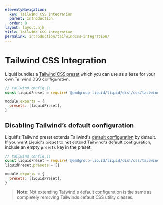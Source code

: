 ```yaml
---
eleventyNavigation:
  key: Tailwind CSS integration
  parent: Introduction
  order: 8
layout: layout.njk
title: Tailwind CSS integration
permalink: introduction/tailwindcss-integration/
---
```



# Tailwind CSS Integration

Liquid bundles a [Tailwind CSS preset](https://tailwindcss.com/docs/presets) which you can use as a base for your own Tailwind CSS configuration:

```js
// tailwind.config.js
const liquidPreset = require('@emdgroup-liquid/liquid/dist/css/tailwind-preset.js')

module.exports = {
  presets: [liquidPreset],
}
```

## Disabling Tailwind’s default configuration

Liquid's Tailwind preset extends Tailwind's [default configuration](https://unpkg.com/browse/tailwindcss@%5E2/stubs/defaultConfig.stub.js) by default. If you want Liquid's preset to **not** extend Tailwind's default configuration, include an empty `presets` key in the preset: 

```js
// tailwind.config.js
const liquidPreset = require('@emdgroup-liquid/liquid/dist/css/tailwind-preset.js')
liquidPreset.presets = []

module.exports = {
  presets: [liquidPreset],
}
```

> **Note**: Not extending Tailwind's default configuration is the same as completely removing Tailwinds default CSS utility classes.

<docs-page-nav prev-href="introduction/react-bindings/" next-title="Design tokens" next-href="introduction/design-tokens/"></docs-page-nav>
